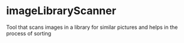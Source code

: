 # imageLibraryScanner
Tool that scans images in a library for similar pictures and helps in the process of sorting
